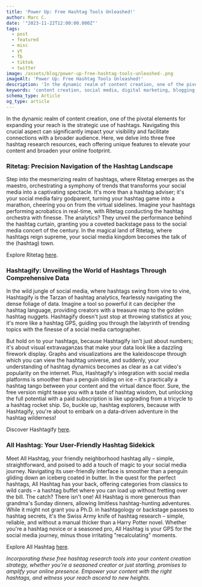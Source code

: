 ```yaml
---
title: 'Power Up: Free Hashtag Tools Unleashed!'
author: Marc C.
date: '"2023-11-22T12:00:00.000Z"'
tags:
  - post
  - featured
  - misc
  - yt
  - fb
  - tiktok
  - twitter
image: /assets/blog/power-up-free-hashtag-tools-unleashed-.png
imageAlt: 'Power Up: Free Hashtag Tools Unleashed!'
description: 'In the dynamic realm of content creation, one of the pivotal elements for expanding your reach is the strategic use of hashtags'
keywords: 'content creation, social media, digital marketing, blogging, SEO, content strategy, social media marketing, online marketing'
schema_type: Article
og_type: article
---
```

In the dynamic realm of content creation, one of the pivotal elements for expanding your reach is the strategic use of hashtags. Navigating this crucial aspect can significantly impact your visibility and facilitate connections with a broader audience. Here, we delve into three free hashtag research resources, each offering unique features to elevate your content and broaden your online footprint.

### Ritetag: Precision Navigation of the Hashtag Landscape

Step into the mesmerizing realm of hashtags, where Ritetag emerges as the maestro, orchestrating a symphony of trends that transforms your social media into a captivating spectacle. It's more than a hashtag adviser; it's your social media fairy godparent, turning your hashtag game into a marathon, cheering you on from the virtual sidelines. Imagine your hashtags performing acrobatics in real-time, with Ritetag conducting the hashtag orchestra with finesse. The analytics? They unveil the performance behind the hashtag curtain, granting you a coveted backstage pass to the social media concert of the century. In the magical land of Ritetag, where hashtags reign supreme, your social media kingdom becomes the talk of the (hashtag) town.

Explore Ritetag [here](https://ritetag.com/).

### Hashtagify: Unveiling the World of Hashtags Through Comprehensive Data

In the wild jungle of social media, where hashtags swing from vine to vine, Hashtagify is the Tarzan of hashtag analytics, fearlessly navigating the dense foliage of data. Imagine a tool so powerful it can decipher the hashtag language, providing creators with a treasure map to the golden hashtag nuggets. Hashtagify doesn't just stop at throwing statistics at you; it's more like a hashtag GPS, guiding you through the labyrinth of trending topics with the finesse of a social media cartographer.

But hold on to your hashtags, because Hashtagify isn't just about numbers; it's about visual extravaganzas that make your data look like a dazzling firework display. Graphs and visualizations are the kaleidoscope through which you can view the hashtag universe, and suddenly, your understanding of hashtag dynamics becomes as clear as a cat video's popularity on the internet. Plus, Hashtagify's integration with social media platforms is smoother than a penguin sliding on ice – it's practically a hashtag tango between your content and the virtual dance floor. Sure, the free version might tease you with a taste of hashtag wisdom, but unlocking the full potential with a paid subscription is like upgrading from a tricycle to a hashtag rocket ship. So, buckle up, hashtag explorers, because with Hashtagify, you're about to embark on a data-driven adventure in the hashtag wilderness!

Discover Hashtagify [here](https://hashtagify.me/).

### All Hashtag: Your User-Friendly Hashtag Sidekick

Meet All Hashtag, your friendly neighborhood hashtag ally – simple, straightforward, and poised to add a touch of magic to your social media journey. Navigating its user-friendly interface is smoother than a penguin gliding down an iceberg coated in butter. In the quest for the perfect hashtags, All Hashtag has your back, offering categories from classics to wild cards – a hashtag buffet where you can load up without fretting over the bill. The catch? There isn't one! All Hashtag is more generous than grandma's Sunday dinners, allowing limitless hashtag-hunting adventures. While it might not grant you a Ph.D. in hashtagology or backstage passes to hashtag secrets, it's the Swiss Army knife of hashtag research – simple, reliable, and without a manual thicker than a Harry Potter novel. Whether you're a hashtag novice or a seasoned pro, All Hashtag is your GPS for the social media journey, minus those irritating "recalculating" moments.

Explore All Hashtag [here](https://all-hashtag.com/).

*Incorporating these free hashtag research tools into your content creation strategy, whether you're a seasoned creator or just starting, promises to amplify your online presence. Empower your content with the right hashtags, and witness your reach ascend to new heights.*
